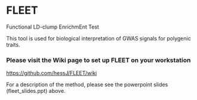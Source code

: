 # FLEET
Functional LD-clump EnrichmEnt Test 

This tool is used for biological interpretation of GWAS signals for polygenic traits. 

### Please visit the Wiki page to set up FLEET on your workstation
https://github.com/hessJ/FLEET/wiki


For a description of the method, please see the powerpoint slides (fleet_slides.ppt) above.
